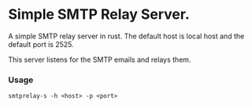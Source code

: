 # Simple SMTP Relay Server.

A simple SMTP relay server in rust. The default host is local host and the default port is 2525.

This server listens for the SMTP emails and relays them.

### Usage

```smtprelay-s -h <host> -p <port>```

